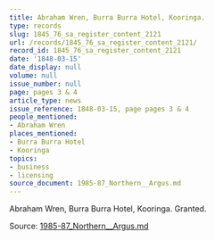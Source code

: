 ```yaml
---
title: Abraham Wren, Burra Burra Hotel, Kooringa.
type: records
slug: 1845_76_sa_register_content_2121
url: /records/1845_76_sa_register_content_2121/
record_id: 1845_76_sa_register_content_2121
date: '1848-03-15'
date_display: null
volume: null
issue_number: null
page: pages 3 & 4
article_type: news
issue_reference: 1848-03-15, page pages 3 & 4
people_mentioned:
- Abraham Wren
places_mentioned:
- Burra Burra Hotel
- Kooringa
topics:
- business
- licensing
source_document: 1985-87_Northern__Argus.md
---
```


Abraham Wren, Burra Burra Hotel, Kooringa.  Granted.

Source: [1985-87_Northern__Argus.md](/downloads/markdown/1985-87_Northern__Argus.md)
